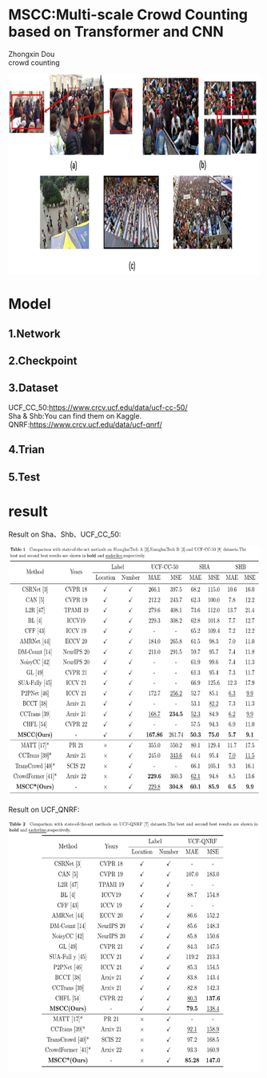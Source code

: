 # MSCC:Multi-scale Crowd Counting based on Transformer and CNN
Zhongxin Dou  
crowd counting
<p align="center">
  <img src="https://github.com/SDarknessZX/MSCC/blob/main/figs/all.jpg" alt="FIrst" width='1300px' height='400px'/>
</p>

# Model
## 1.Network
## 2.Checkpoint
## 3.Dataset
UCF_CC_50:https://www.crcv.ucf.edu/data/ucf-cc-50/  
Sha & Shb:You can find them on Kaggle.  
QNRF:https://www.crcv.ucf.edu/data/ucf-qnrf/  
## 4.Trian
## 5.Test
# result
Result on Sha、Shb、UCF_CC_50:
<p align="center">
  <img src="https://github.com/SDarknessZX/MSCC/blob/main/figs/compare1.png" alt="sha&b-UCFCC50" width='650px' height='500px'/>
</p>
Result on UCF_QNRF:
<p align="center">
  <img src="https://github.com/SDarknessZX/MSCC/blob/main/figs/compare2.png" alt="QNRF" width='650px' height='500px'/>
</p>
